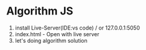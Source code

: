 # Algorithm JS 
1. install Live-Server(IDE:vs code) / or 127.0.0.1:5050
2. index.html - Open with live server 
3. let's doing algorithm solution